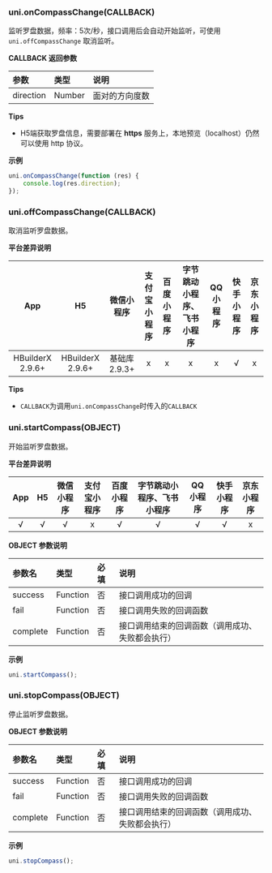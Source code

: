 ### uni.onCompassChange(CALLBACK)
监听罗盘数据，频率：5次/秒，接口调用后会自动开始监听，可使用 ``uni.offCompassChange`` 取消监听。

**CALLBACK 返回参数**

|参数|类型|说明|
|:-|:-|:-|
|direction|Number|面对的方向度数|

**Tips**
- H5端获取罗盘信息，需要部署在 **https** 服务上，本地预览（localhost）仍然可以使用 http 协议。

**示例**

```javascript
uni.onCompassChange(function (res) {
	console.log(res.direction);
});
```

### uni.offCompassChange(CALLBACK)
取消监听罗盘数据。

**平台差异说明**

|App|H5|微信小程序|支付宝小程序|百度小程序|字节跳动小程序、飞书小程序|QQ小程序|快手小程序|京东小程序|
|:-:|:-:|:-:|:-:|:-:|:-:|:-:|:-:|:-:|
|HBuilderX 2.9.6+|HBuilderX 2.9.6+|基础库 2.9.3+|x|x|x|x|√|x|

**Tips**
- `CALLBACK`为调用`uni.onCompassChange`时传入的`CALLBACK`

### uni.startCompass(OBJECT)
开始监听罗盘数据。

**平台差异说明**

|App|H5|微信小程序|支付宝小程序|百度小程序|字节跳动小程序、飞书小程序|QQ小程序|快手小程序|京东小程序|
|:-:|:-:|:-:|:-:|:-:|:-:|:-:|:-:|:-:|
|√|√|√|x|√|√|√|√|x|

**OBJECT 参数说明**

|参数名|类型|必填|说明|
|:-|:-|:-|:-|
|success|Function|否|接口调用成功的回调|
|fail|Function|否|接口调用失败的回调函数|
|complete|Function|否|接口调用结束的回调函数（调用成功、失败都会执行）|

**示例**

```javascript
uni.startCompass();
```

### uni.stopCompass(OBJECT)
停止监听罗盘数据。

**OBJECT 参数说明**

|参数名|类型|必填|说明|
|:-|:-|:-|:-|
|success|Function|否|接口调用成功的回调|
|fail|Function|否|接口调用失败的回调函数|
|complete|Function|否|接口调用结束的回调函数（调用成功、失败都会执行）|

**示例**

```javascript
uni.stopCompass();
```
